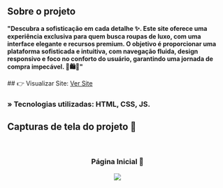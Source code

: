 <h2>Sobre o projeto</h2>

<p><b>"Descubra a sofisticação em cada detalhe ✨. Este site oferece uma experiência exclusiva para quem busca roupas de luxo, com uma interface elegante e recursos premium. O objetivo é proporcionar uma plataforma sofisticada e intuitiva, com navegação fluida, design responsivo e foco no conforto do usuário, garantindo uma jornada de compra impecável. 👗🛍️💎"</b></p>
## 👉 Visualizar Site: <a href='https://anipat-tan.vercel.app/'>Ver Site</a>

### » Tecnologias utilizadas: HTML, CSS, JS.

##

<h2>Capturas de tela do projeto 📸</h2>
<br>
<h3 align='center'>Página Inicial 🏡</h3>

<div align='center'>
  <a href="#" target="_blank">
    <img src='./images/capa.jpg'/>
  </a>
</div>

